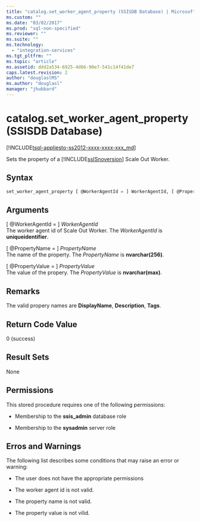 ```yaml
---
title: "catalog.set_worker_agent_property (SSISDB Database) | Microsoft Docs"
ms.custom: ""
ms.date: "03/02/2017"
ms.prod: "sql-non-specified"
ms.reviewer: ""
ms.suite: ""
ms.technology: 
  - "integration-services"
ms.tgt_pltfrm: ""
ms.topic: "article"
ms.assetid: ddd2a534-6925-4d66-90e7-541c14f41de7
caps.latest.revision: 2
author: "douglaslMS"
ms.author: "douglasl"
manager: "jhubbard"
---
```

# catalog.set_worker_agent_property (SSISDB Database)
[!INCLUDE[tsql-appliesto-ss2012-xxxx-xxxx-xxx_md](../../includes/tsql-appliesto-ss2012-xxxx-xxxx-xxx-md.md)]

Sets the property of a [!INCLUDE[ssISnoversion](../../includes/ssisnoversion-md.md)] Scale Out Worker.

## Syntax

```sql
set_worker_agent_property [ @WorkerAgentId = ] WorkerAgentId, [ @PropertyName = ] PropertyName, [ @PropertyValue = ] PropertyValue 
```

## Arguments
[ @WorkerAgentId = ] *WorkerAgentId*  
The worker agent id of Scale Out Worker. The *WorkerAgentId* is **uniqueidentifier**.

[ @PropertyName = ] *PropertyName*  
The name of the property. The *PropertyName* is **nvarchar(256)**.

[ @PropertyValue = ] *PropertyValue*  
The value of the propery. The *PropertyValue* is **nvarchar(max)**.

## Remarks
The valid propery names are **DisplayName**, **Description**, **Tags**.

## Return Code Value  
 0 (success)  
  
## Result Sets  
 None  

## Permissions  
 This stored procedure requires one of the following permissions:  
  
-   Membership to the **ssis_admin** database role  
  
-   Membership to the **sysadmin** server role

## Erros and Warnings
  The following list describes some conditions that may raise an error or warning:  
  
-   The user does not have the appropriate permissions 

-   The worker agent id is not valid.

-   The property name is not valid.

-   The property value is not vilid.  